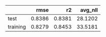 |          |   rmse |     r2 |   avg_nll |
|:---------|-------:|-------:|----------:|
| test     | 0.8386 | 0.8381 |   28.1202 |
| training | 0.8279 | 0.8453 |   33.5181 |